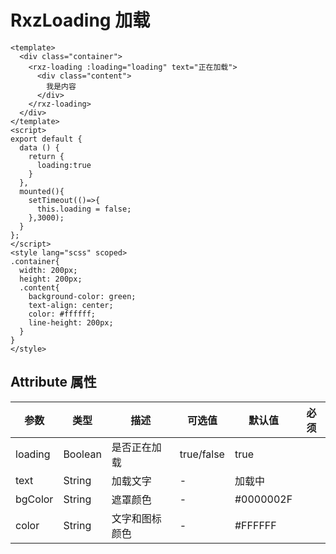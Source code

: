 # RxzLoading 加载

```
<template>
  <div class="container">
    <rxz-loading :loading="loading" text="正在加载">
      <div class="content">
        我是内容
      </div>
    </rxz-loading>
  </div>
</template>
<script>
export default {
  data () {
    return {
      loading:true
    }
  },
  mounted(){
    setTimeout(()=>{
      this.loading = false;
    },3000);
  }
};
</script>
<style lang="scss" scoped>
.container{
  width: 200px;
  height: 200px;
  .content{
    background-color: green;
    text-align: center;
    color: #ffffff;
    line-height: 200px;
  }
}
</style>
```

<test-rxz-loading/>

## Attribute 属性

| 参数    | 类型    | 描述           | 可选值     | 默认值     | 必须 |
| ------- | ------- | -------------- | ---------- | ---------- | ---- |
| loading | Boolean | 是否正在加载   | true/false | true       |      |
| text    | String  | 加载文字       | -          | 加载中     |      |
| bgColor | String  | 遮罩颜色       | -          | \#0000002F |      |
| color   | String  | 文字和图标颜色 | -          | \#FFFFFF   |      |

